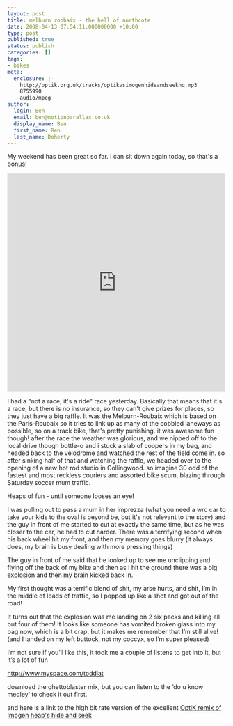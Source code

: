 ```yaml
---
layout: post
title: melburn roobaix - the hell of northcote
date: 2008-04-13 07:54:11.000000000 +10:00
type: post
published: true
status: publish
categories: []
tags:
- bikes
meta:
  enclosure: |-
    http://optik.org.uk/tracks/optikvsimogenhideandseekhq.mp3
    8755990
    audio/mpeg
author:
  login: Ben
  email: ben@notionparallax.co.uk
  display_name: Ben
  first_name: Ben
  last_name: Doherty
---
```


<p class="MsoNormal">My weekend has been great so far. I can sit down again today, so that's a bonus!</p>
<p><iframe src="http://www.flickr.com/slideShow/index.gne?user_id=95698107@N00&amp;tags=bike" align="middle" frameborder="0" height="500" scrolling="no" width="500">There really should be an iframe here :( </iframe><!--more--></p>
<p class="MsoNormal">I had a "not a race, it's a ride" race yesterday. Basically that means that it's a race, but there is no insurance, so they can't give prizes for places, so they just have a big raffle. It was the Melburn-Roubaix which is based on the Paris-Roubaix so it tries to link up as many of the cobbled laneways as possible, so on a track bike, that's pretty punishing. it was awesome fun though! after the race the weather was glorious, and we nipped off to the local drive though bottle-o and i stuck a slab of coopers in my bag, and headed back to the velodrome and watched the rest of the field come in. so after sinking half of that and watching the raffle, we headed over to the opening of a new hot rod studio in Collingwood. so imagine 30 odd of the fastest and most reckless couriers and assorted bike scum, blazing through Saturday soccer mum traffic.</p>
<p class="MsoNormal">Heaps of fun - until someone looses an eye!</p>
<p class="MsoNormal">I was pulling out to pass a mum in her imprezza (what you need a wrc car to take your kids to the oval is beyond be, but it's not relevant to the story) and the guy in front of me started to cut at exactly the same time, but as he was closer to the car, he had to cut harder. There was a terrifying second when his back wheel hit my front, and then my memory goes blurry (it always does, my brain is busy dealing with more pressing things)</p>
<p class="MsoNormal">The guy in front of me said that he looked up to see me unclipping and flying off the back of my bike and then as I hit the ground there was a big explosion and then my brain kicked back in.</p>
<p class="MsoNormal">My first thought was a terrific blend of shit, my arse hurts, and shit, I’m in the middle of loads of traffic, so I popped up like a shot and got out of the road!</p>
<p class="MsoNormal">It turns out that the explosion was me landing on 2 six packs and killing all but four of them! It looks like someone has vomited broken glass into my bag now, which is a bit crap, but it makes me remember that I’m still alive! (and I landed on my left buttock, not my coccyx, so I’m super pleased)</p>
<p class="MsoNormal"><o:p> </o:p></p>
<p class="MsoNormal">I’m not sure if you’ll like this, it took me a couple of listens to get into it, but it’s a lot of fun</p>
<p class="MsoNormal"><a href="http://www.myspace.com/toddlat">http://www.myspace.com/toddlat</a></p>
<p class="MsoNormal">download the ghettoblaster mix, but you can listen to the ‘do u know medley’ to check it out first.</p>
<p class="MsoNormal">and here is a link to the high bit rate version of the excellent <a href="http://optik.org.uk/tracks/optikvsimogenhideandseekhq.mp3">OptiK remix of Imogen heap's hide and seek</a></p>
<p class="MsoNormal">&nbsp;</p>
<p class="MsoNormal">&nbsp;</p>
